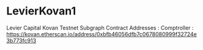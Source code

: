 # LevierKovan1
Levier Capital Kovan Testnet Subgraph
Contract Addresses : 
Comptroller : https://kovan.etherscan.io/address/0xbfb46056dfb7c0678080999f32724e3b773fc913

